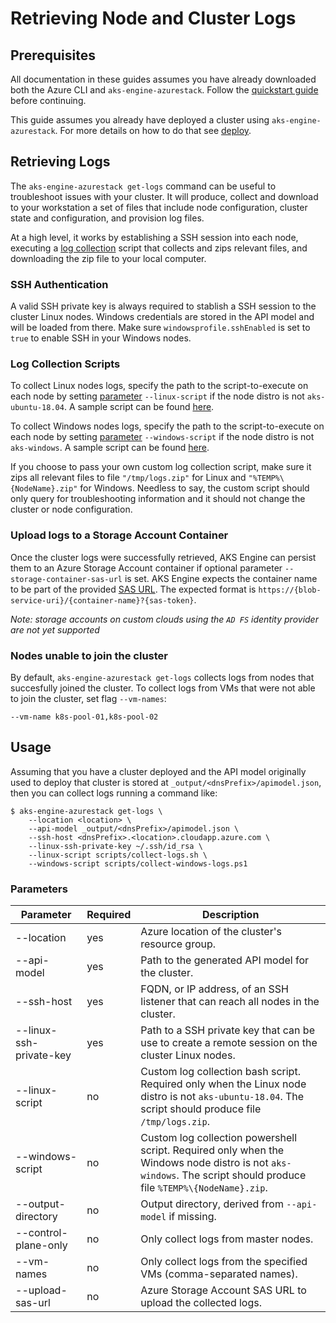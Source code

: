 # Retrieving Node and Cluster Logs

## Prerequisites

All documentation in these guides assumes you have already downloaded both the Azure CLI and `aks-engine-azurestack`. Follow the [quickstart guide](../tutorials/quickstart.md) before continuing.

This guide assumes you already have deployed a cluster using `aks-engine-azurestack`. For more details on how to do that see [deploy](../tutorials/quickstart.md#deploy).

## Retrieving Logs

The `aks-engine-azurestack get-logs` command can be useful to troubleshoot issues with your cluster. It will produce, collect and download to your workstation a set of files that include node configuration, cluster state and configuration, and provision log files.

At a high level, it works by establishing a SSH session into each node, executing a [log collection](#log-collection-scripts) script that collects and zips relevant files, and downloading the zip file to your local computer.

### SSH Authentication

A valid SSH private key is always required to stablish a SSH session to the cluster Linux nodes. Windows credentials are stored in the API model and will be loaded from there. Make sure `windowsprofile.sshEnabled` is set to `true` to enable SSH in your Windows nodes.

### Log Collection Scripts

To collect Linux nodes logs, specify the path to the script-to-execute on each node by setting [parameter](#Parameters) `--linux-script` if the node distro is not `aks-ubuntu-18.04`. A sample script can be found [here](/scripts/collect-logs.sh).

To collect Windows nodes logs, specify the path to the script-to-execute on each node by setting [parameter](#Parameters) `--windows-script` if the node distro is not `aks-windows`. A sample script can be found [here](/scripts/collect-windows-logs.ps1).

If you choose to pass your own custom log collection script, make sure it zips all relevant files to file `"/tmp/logs.zip"` for Linux and `"%TEMP%\{NodeName}.zip"` for Windows. Needless to say, the custom script should only query for troubleshooting information and it should not change the cluster or node configuration.

### Upload logs to a Storage Account Container

Once the cluster logs were successfully retrieved, AKS Engine can persist them to an Azure Storage Account container if optional parameter `--storage-container-sas-url` is set. AKS Engine expects the container name to be part of the provided [SAS URL](https://docs.microsoft.com/azure/storage/common/storage-sas-overview). The expected format is `https://{blob-service-uri}/{container-name}?{sas-token}`.

*Note: storage accounts on custom clouds using the `AD FS` identity provider are not yet supported*

### Nodes unable to join the cluster

By default, `aks-engine-azurestack get-logs` collects logs from nodes that succesfully joined the cluster. To collect logs from VMs that were not able to join the cluster, set flag `--vm-names`:

```console
--vm-name k8s-pool-01,k8s-pool-02
```

## Usage

Assuming that you have a cluster deployed and the API model originally used to deploy that cluster is stored at `_output/<dnsPrefix>/apimodel.json`, then you can collect logs running a command like:

```console
$ aks-engine-azurestack get-logs \
    --location <location> \
    --api-model _output/<dnsPrefix>/apimodel.json \
    --ssh-host <dnsPrefix>.<location>.cloudapp.azure.com \
    --linux-ssh-private-key ~/.ssh/id_rsa \
    --linux-script scripts/collect-logs.sh \
    --windows-script scripts/collect-windows-logs.ps1
```

### Parameters

|Parameter|Required|Description|
|---|---|---|
|--location|yes|Azure location of the cluster's resource group.|
|--api-model|yes|Path to the generated API model for the cluster.|
|--ssh-host|yes|FQDN, or IP address, of an SSH listener that can reach all nodes in the cluster.|
|--linux-ssh-private-key|yes|Path to a SSH private key that can be use to create a remote session on the cluster Linux nodes.|
|--linux-script|no|Custom log collection bash script. Required only when the Linux node distro is not `aks-ubuntu-18.04`. The script should produce file `/tmp/logs.zip`.|
|--windows-script|no|Custom log collection powershell script. Required only when the Windows node distro is not `aks-windows`. The script should produce file `%TEMP%\{NodeName}.zip`.|
|--output-directory|no|Output directory, derived from `--api-model` if missing.|
|--control-plane-only|no|Only collect logs from master nodes.|
|--vm-names|no|Only collect logs from the specified VMs (comma-separated names).|
|--upload-sas-url|no|Azure Storage Account SAS URL to upload the collected logs.|
